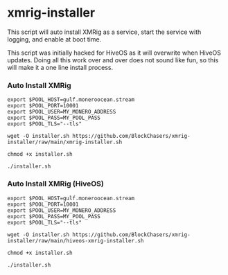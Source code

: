 # xmrig-installer

This script will auto install XMRig as a service, start the service with logging, and enable at boot time.

This script was initially hacked for HiveOS as it will overwrite when HiveOS updates. Doing all this work over and over does not sound like fun, so this will make it a one line install process.

### Auto Install XMRig
```
export $POOL_HOST=gulf.moneroocean.stream
export $POOL_PORT=10001
export $POOL_USER=MY_MONERO_ADDRESS
export $POOL_PASS=MY_POOL_PASS
export $POOL_TLS="--tls"

wget -O installer.sh https://github.com/BlockChasers/xmrig-installer/raw/main/xmrig-installer.sh

chmod +x installer.sh

./installer.sh
```

### Auto Install XMRig (HiveOS)
```
export $POOL_HOST=gulf.moneroocean.stream
export $POOL_PORT=10001
export $POOL_USER=MY_MONERO_ADDRESS
export $POOL_PASS=MY_POOL_PASS
export $POOL_TLS="--tls"

wget -O installer.sh https://github.com/BlockChasers/xmrig-installer/raw/main/hiveos-xmrig-installer.sh

chmod +x installer.sh

./installer.sh
```
